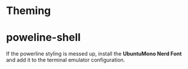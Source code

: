 # Theming

# poweline-shell

If the powerline styling is messed up, install the **UbuntuMono Nerd Font** and add it to the terminal emulator configuration.
